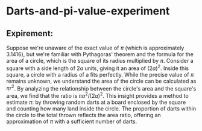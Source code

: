 # Darts-and-pi-value-experiment

## Expirement: 

Suppose we're unaware of the exact value of $\pi$ (which is approximately 3.1416), but we're familiar with Pythagoras' theorem and the formula for the area of a circle, which is the square of its radius multiplied by $\pi$. Consider a square with a side length of $2a$ units, giving it an area of $(2a)^2$. Inside this square, a circle with a radius of a fits perfectly. While the precise value of $\pi$ remains unknown, we understand the area of the circle can be calculated as $\pi r^2$. By analyzing the relationship between the circle's area and the square's area, we find that the ratio is $\pi a^2/(2a)^2$. This insight provides a method to estimate $\pi$: by throwing random darts at a board enclosed by the square and counting how many land inside the circle. The proportion of darts within the circle to the total thrown reflects the area ratio, offering an approximation of $\pi$ with a sufficient number of darts.
